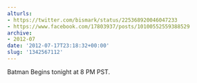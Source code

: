 ```yaml
---
alturls:
- https://twitter.com/bismark/status/225368920046047233
- https://www.facebook.com/17803937/posts/10100552559388529
archive:
- 2012-07
date: '2012-07-17T23:18:32+00:00'
slug: '1342567112'
---
```


Batman Begins tonight at 8 PM PST.

